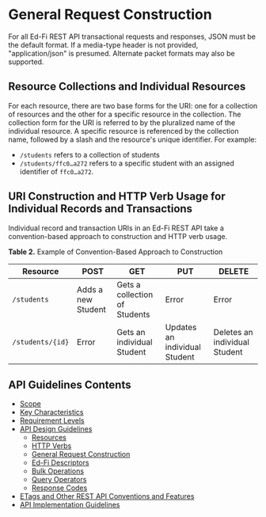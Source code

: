 # General Request Construction

For all Ed-Fi REST API transactional requests and responses, JSON must be the
default format. If a media-type header is not provided, "application/json" is
presumed. Alternate packet formats may also be supported.

## Resource Collections and Individual Resources

For each resource, there are two base forms for the URI: one for a collection of
resources and the other for a specific resource in the collection. The
collection form for the URI is referred to by the pluralized name of the
individual resource. A specific resource is referenced by the collection name,
followed by a slash and the resource's unique identifier. For example:

* `/students` refers to a collection of students
* `/students/ffc0…a272` refers to a specific student with an assigned identifier
  of `ffc0…a272`.

## URI Construction and HTTP Verb Usage for Individual Records and Transactions

Individual record and transaction URIs in an Ed-Fi REST API take a
convention-based approach to construction and HTTP verb usage.

**Table 2.** Example of Convention-Based Approach to Construction

| Resource         | POST               | GET                           | PUT                           | DELETE                        |
| ---------------- | ------------------ | ----------------------------- | ----------------------------- | ----------------------------- |
| `/students`      | Adds a new Student | Gets a collection of Students | Error                         | Error                         |
| `/students/{id}` | Error              | Gets an individual Student    | Updates an individual Student | Deletes an individual Student |

  
## API Guidelines Contents

* [Scope](../SCOPE.md)
* [Key Characteristics](../KEY-CHARACTERISTICS.md)
* [Requirement Levels](../REQUIREMENT-LEVELS.md)
* [API Design Guidelines](../API-DESIGN-GUIDELINES/README.md)
  * [Resources](RESOURCES.md)
  * [HTTP Verbs](HTTP-VERBS.md)
  * [General Request Construction](GENERAL-REQUEST-CONSTRUCTION.md)
  * [Ed-Fi Descriptors](ED-FI-DESCRIPTORS.md)
  * [Bulk Operations](BULK-OPERATIONS.md)
  * [Query Operators](QUERY-OPERATORS.md)
  * [Response Codes](RESPONSE-CODES.md)
* [ETags and Other REST API Conventions and
  Features](ETAGS-OTHER-CONVENTIONS.md)
* [API Implementation Guidelines](../API-IMPLEMENTATION-GUIDELINES/README.md)

